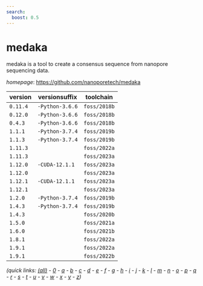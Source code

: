 ```yaml
---
search:
  boost: 0.5
---
```

# medaka

medaka is a tool to create a consensus sequence from nanopore sequencing data.

*homepage*: <https://github.com/nanoporetech/medaka>

version | versionsuffix | toolchain
--------|---------------|----------
``0.11.4`` | ``-Python-3.6.6`` | ``foss/2018b``
``0.12.0`` | ``-Python-3.6.6`` | ``foss/2018b``
``0.4.3`` | ``-Python-3.6.6`` | ``foss/2018b``
``1.1.1`` | ``-Python-3.7.4`` | ``foss/2019b``
``1.1.3`` | ``-Python-3.7.4`` | ``foss/2019b``
``1.11.3`` |  | ``foss/2022a``
``1.11.3`` |  | ``foss/2023a``
``1.12.0`` | ``-CUDA-12.1.1`` | ``foss/2023a``
``1.12.0`` |  | ``foss/2023a``
``1.12.1`` | ``-CUDA-12.1.1`` | ``foss/2023a``
``1.12.1`` |  | ``foss/2023a``
``1.2.0`` | ``-Python-3.7.4`` | ``foss/2019b``
``1.4.3`` | ``-Python-3.7.4`` | ``foss/2019b``
``1.4.3`` |  | ``foss/2020b``
``1.5.0`` |  | ``foss/2021a``
``1.6.0`` |  | ``foss/2021b``
``1.8.1`` |  | ``foss/2022a``
``1.9.1`` |  | ``foss/2022a``
``1.9.1`` |  | ``foss/2022b``


*(quick links: [(all)](../index.md) - [0](../0/index.md) - [a](../a/index.md) - [b](../b/index.md) - [c](../c/index.md) - [d](../d/index.md) - [e](../e/index.md) - [f](../f/index.md) - [g](../g/index.md) - [h](../h/index.md) - [i](../i/index.md) - [j](../j/index.md) - [k](../k/index.md) - [l](../l/index.md) - [m](../m/index.md) - [n](../n/index.md) - [o](../o/index.md) - [p](../p/index.md) - [q](../q/index.md) - [r](../r/index.md) - [s](../s/index.md) - [t](../t/index.md) - [u](../u/index.md) - [v](../v/index.md) - [w](../w/index.md) - [x](../x/index.md) - [y](../y/index.md) - [z](../z/index.md))*

